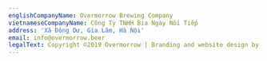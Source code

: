```yaml
---
englishCompanyName: Overmorrow Brewing Company
vietnameseCompanyName: Công Ty TNHH Bia Ngày Nối Tiếp
address: 'Xã Đông Dư, Gia Lâm, Hà Nội'
email: info@overmorrow.beer
legalText: Copyright ©2019 Overmorrow | Branding and website design by Crunchy Frog
---
```


